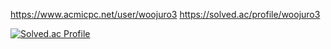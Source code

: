 https://www.acmicpc.net/user/woojuro3
https://solved.ac/profile/woojuro3

[![Solved.ac Profile](http://mazassumnida.wtf/api/generate_badge?boj=woojuro3)](https://solved.ac/woojuro3)
